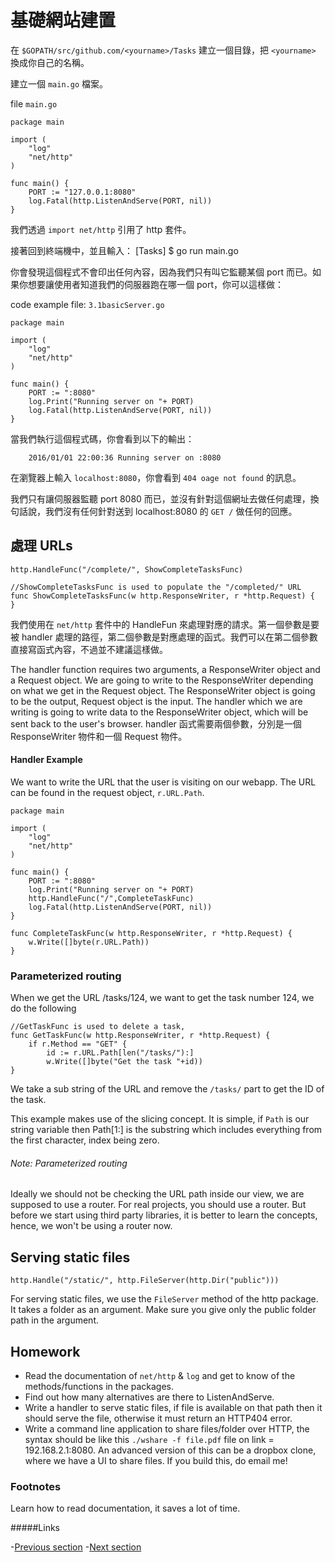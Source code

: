 # 基礎網站建置

在 `$GOPATH/src/github.com/<yourname>/Tasks` 建立一個目錄，把 `<yourname>` 換成你自己的名稱。

建立一個 `main.go` 檔案。

file `main.go`

```golang
package main

import (
	"log"
	"net/http"
)

func main() {
	PORT := "127.0.0.1:8080"
	log.Fatal(http.ListenAndServe(PORT, nil))
}
```

我們透過 `import net/http` 引用了 http 套件。

接著回到終端機中，並且輸入：
		[Tasks] $ go run main.go

你會發現這個程式不會印出任何內容，因為我們只有叫它監聽某個 port 而已。如果你想要讓使用者知道我們的伺服器跑在哪一個 port，你可以這樣做：

code example file: `3.1basicServer.go`

```golang
package main

import (
	"log"
	"net/http"
)

func main() {
	PORT := ":8080"
	log.Print("Running server on "+ PORT)
	log.Fatal(http.ListenAndServe(PORT, nil))
} 
```

當我們執行這個程式碼，你會看到以下的輸出：

		2016/01/01 22:00:36 Running server on :8080

在瀏覽器上輸入 `localhost:8080`，你會看到 `404 oage not found` 的訊息。

我們只有讓伺服器監聽 port 8080 而已，並沒有針對這個網址去做任何處理，換句話說，我們沒有任何針對送到 localhost:8080 的 `GET /` 做任何的回應。

## 處理 URLs

```golang
http.HandleFunc("/complete/", ShowCompleteTasksFunc)

//ShowCompleteTasksFunc is used to populate the "/completed/" URL
func ShowCompleteTasksFunc(w http.ResponseWriter, r *http.Request) {
}
```

我們使用在 `net/http` 套件中的 HandleFun 來處理對應的請求。第一個參數是要被 handler 處理的路徑，第二個參數是對應處理的函式。我們可以在第二個參數直接寫函式內容，不過並不建議這樣做。

The handler function requires two arguments, a ResponseWriter object and a Request object. We are going to write to the ResponseWriter depending on what we get in the Request object. The ResponseWriter object is going to be the output, Request object is the input. The handler which we are writing is going to write data to the ResponseWriter object, which will be sent back to the user's browser.
handler 函式需要兩個參數，分別是一個 ResponseWriter 物件和一個 Request 物件。

#### Handler Example

We want to write the URL that the user is visiting on our webapp. The URL can be found in the request object, `r.URL.Path`.

```golang
package main

import (
	"log"
	"net/http"
)

func main() {
	PORT := ":8080"
	log.Print("Running server on "+ PORT)
	http.HandleFunc("/",CompleteTaskFunc)
	log.Fatal(http.ListenAndServe(PORT, nil))
}

func CompleteTaskFunc(w http.ResponseWriter, r *http.Request) {
	w.Write([]byte(r.URL.Path))
}
```

### Parameterized routing

When we get the URL /tasks/124, we want to get the task number 124, we do the following

```golang
//GetTaskFunc is used to delete a task, 
func GetTaskFunc(w http.ResponseWriter, r *http.Request) {
	if r.Method == "GET" {
		id := r.URL.Path[len("/tasks/"):]
		w.Write([]byte("Get the task "+id))
}
```

We take a sub string of the URL and remove the `/tasks/` part to get the ID of the task.

This example makes use of the slicing concept. It is simple, if `Path` is our string variable then Path[1:] is the substring which includes everything from the first character, index being zero. 

###### Note: Parameterized routing
Ideally we should not be checking the URL path inside our view, we are supposed to use a router. For real projects, you should use a router. But before we start using third party libraries, it is better to learn the concepts, hence, we won't be using a router now.

## Serving static files

```golang
http.Handle("/static/", http.FileServer(http.Dir("public")))
```

For serving static files, we use the `FileServer` method of the http package. It takes a folder as an argument. Make sure you give only the public folder path in the argument.

## Homework

-  Read the documentation of `net/http` & `log` and get to know of the methods/functions in the packages.
-  Find out how many alternatives are there to ListenAndServe.
-  Write a handler to serve static files, if file is available on that path then it should serve the file, otherwise it must return an HTTP404 error.
-  Write a command line application to share files/folder over HTTP, the syntax should be like this `./wshare -f file.pdf` 
file on link = 192.168.2.1:8080. An advanced version of this can be a dropbox clone, where we have a UI to share files. If you build this, do email me!

### Footnotes
Learn how to read documentation, it saves a lot of time.

#####Links

-[Previous section](1.1WebProgramBasics.md)
-[Next section](2.1WebAppDesign.md)
